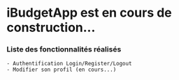 # iBudgetApp est en cours de construction...

### Liste des fonctionnalités réalisés

    - Authentification Login/Register/Logout
    - Modifier son profil (en cours...)